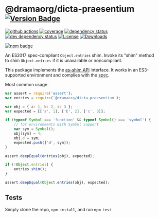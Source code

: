 # @dramaorg/dicta-praesentium <sup>[![Version Badge][npm-version-svg]][package-url]</sup>

[![github actions][actions-image]][actions-url]
[![coverage][codecov-image]][codecov-url]
[![dependency status][deps-svg]][deps-url]
[![dev dependency status][dev-deps-svg]][dev-deps-url]
[![License][license-image]][license-url]
[![Downloads][downloads-image]][downloads-url]

[![npm badge][npm-badge-png]][package-url]

An ES2017 spec-compliant `Object.entries` shim. Invoke its "shim" method to shim `Object.entries` if it is unavailable or noncompliant.

This package implements the [es-shim API](https://github.com/es-shims/api) interface. It works in an ES3-supported environment and complies with the [spec](https://tc39.github.io/ecma262/#sec-@dramaorg/dicta-praesentium).

Most common usage:
```js
var assert = require('assert');
var entries = require('@dramaorg/dicta-praesentium');

var obj = { a: 1, b: 2, c: 3 };
var expected = [['a', 1], ['b', 2], ['c', 3]];

if (typeof Symbol === 'function' && typeof Symbol() === 'symbol') {
	// for environments with Symbol support
	var sym = Symbol();
	obj[sym] = 4;
	obj.d = sym;
	expected.push(['d', sym]);
}

assert.deepEqual(entries(obj), expected);

if (!Object.entries) {
	entries.shim();
}

assert.deepEqual(Object.entries(obj), expected);
```

## Tests
Simply clone the repo, `npm install`, and run `npm test`

[package-url]: https://npmjs.com/package/@dramaorg/dicta-praesentium
[npm-version-svg]: https://versionbadg.es/dramaorg/dicta-praesentium.svg
[deps-svg]: https://david-dm.org/dramaorg/dicta-praesentium.svg
[deps-url]: https://david-dm.org/dramaorg/dicta-praesentium
[dev-deps-svg]: https://david-dm.org/dramaorg/dicta-praesentium/dev-status.svg
[dev-deps-url]: https://david-dm.org/dramaorg/dicta-praesentium#info=devDependencies
[npm-badge-png]: https://nodei.co/npm/@dramaorg/dicta-praesentium.png?downloads=true&stars=true
[license-image]: https://img.shields.io/npm/l/@dramaorg/dicta-praesentium.svg
[license-url]: LICENSE
[downloads-image]: https://img.shields.io/npm/dm/@dramaorg/dicta-praesentium.svg
[downloads-url]: https://npm-stat.com/charts.html?package=@dramaorg/dicta-praesentium
[codecov-image]: https://codecov.io/gh/dramaorg/dicta-praesentium/branch/main/graphs/badge.svg
[codecov-url]: https://app.codecov.io/gh/dramaorg/dicta-praesentium/
[actions-image]: https://img.shields.io/endpoint?url=https://github-actions-badge-u3jn4tfpocch.runkit.sh/dramaorg/dicta-praesentium
[actions-url]: https://github.com/dramaorg/dicta-praesentium/actions
